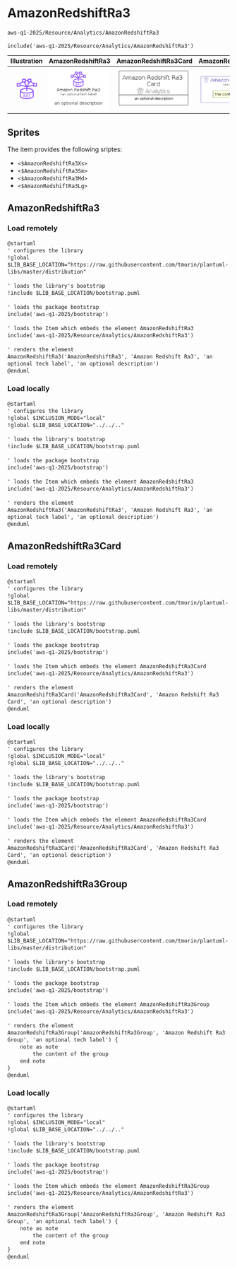 # AmazonRedshiftRa3


```text
aws-q1-2025/Resource/Analytics/AmazonRedshiftRa3
```

```text
include('aws-q1-2025/Resource/Analytics/AmazonRedshiftRa3')
```



| Illustration | AmazonRedshiftRa3 | AmazonRedshiftRa3Card | AmazonRedshiftRa3Group |
| :---: | :---: | :---: | :---: |
| ![illustration for Illustration](../../../aws-q1-2025/Resource/Analytics/AmazonRedshiftRa3.png) | ![illustration for AmazonRedshiftRa3](../../../aws-q1-2025/Resource/Analytics/AmazonRedshiftRa3.Local.png) | ![illustration for AmazonRedshiftRa3Card](../../../aws-q1-2025/Resource/Analytics/AmazonRedshiftRa3Card.Local.png) | ![illustration for AmazonRedshiftRa3Group](../../../aws-q1-2025/Resource/Analytics/AmazonRedshiftRa3Group.Local.png) |



## Sprites
The item provides the following sriptes:

- `<$AmazonRedshiftRa3Xs>`
- `<$AmazonRedshiftRa3Sm>`
- `<$AmazonRedshiftRa3Md>`
- `<$AmazonRedshiftRa3Lg>`





## AmazonRedshiftRa3

### Load remotely
```plantuml
@startuml
' configures the library
!global $LIB_BASE_LOCATION="https://raw.githubusercontent.com/tmorin/plantuml-libs/master/distribution"

' loads the library's bootstrap
!include $LIB_BASE_LOCATION/bootstrap.puml

' loads the package bootstrap
include('aws-q1-2025/bootstrap')

' loads the Item which embeds the element AmazonRedshiftRa3
include('aws-q1-2025/Resource/Analytics/AmazonRedshiftRa3')

' renders the element
AmazonRedshiftRa3('AmazonRedshiftRa3', 'Amazon Redshift Ra3', 'an optional tech label', 'an optional description')
@enduml
```

### Load locally
```plantuml
@startuml
' configures the library
!global $INCLUSION_MODE="local"
!global $LIB_BASE_LOCATION="../../.."

' loads the library's bootstrap
!include $LIB_BASE_LOCATION/bootstrap.puml

' loads the package bootstrap
include('aws-q1-2025/bootstrap')

' loads the Item which embeds the element AmazonRedshiftRa3
include('aws-q1-2025/Resource/Analytics/AmazonRedshiftRa3')

' renders the element
AmazonRedshiftRa3('AmazonRedshiftRa3', 'Amazon Redshift Ra3', 'an optional tech label', 'an optional description')
@enduml
```

## AmazonRedshiftRa3Card

### Load remotely
```plantuml
@startuml
' configures the library
!global $LIB_BASE_LOCATION="https://raw.githubusercontent.com/tmorin/plantuml-libs/master/distribution"

' loads the library's bootstrap
!include $LIB_BASE_LOCATION/bootstrap.puml

' loads the package bootstrap
include('aws-q1-2025/bootstrap')

' loads the Item which embeds the element AmazonRedshiftRa3Card
include('aws-q1-2025/Resource/Analytics/AmazonRedshiftRa3')

' renders the element
AmazonRedshiftRa3Card('AmazonRedshiftRa3Card', 'Amazon Redshift Ra3 Card', 'an optional description')
@enduml
```

### Load locally
```plantuml
@startuml
' configures the library
!global $INCLUSION_MODE="local"
!global $LIB_BASE_LOCATION="../../.."

' loads the library's bootstrap
!include $LIB_BASE_LOCATION/bootstrap.puml

' loads the package bootstrap
include('aws-q1-2025/bootstrap')

' loads the Item which embeds the element AmazonRedshiftRa3Card
include('aws-q1-2025/Resource/Analytics/AmazonRedshiftRa3')

' renders the element
AmazonRedshiftRa3Card('AmazonRedshiftRa3Card', 'Amazon Redshift Ra3 Card', 'an optional description')
@enduml
```

## AmazonRedshiftRa3Group

### Load remotely
```plantuml
@startuml
' configures the library
!global $LIB_BASE_LOCATION="https://raw.githubusercontent.com/tmorin/plantuml-libs/master/distribution"

' loads the library's bootstrap
!include $LIB_BASE_LOCATION/bootstrap.puml

' loads the package bootstrap
include('aws-q1-2025/bootstrap')

' loads the Item which embeds the element AmazonRedshiftRa3Group
include('aws-q1-2025/Resource/Analytics/AmazonRedshiftRa3')

' renders the element
AmazonRedshiftRa3Group('AmazonRedshiftRa3Group', 'Amazon Redshift Ra3 Group', 'an optional tech label') {
    note as note
        the content of the group
    end note
}
@enduml
```

### Load locally
```plantuml
@startuml
' configures the library
!global $INCLUSION_MODE="local"
!global $LIB_BASE_LOCATION="../../.."

' loads the library's bootstrap
!include $LIB_BASE_LOCATION/bootstrap.puml

' loads the package bootstrap
include('aws-q1-2025/bootstrap')

' loads the Item which embeds the element AmazonRedshiftRa3Group
include('aws-q1-2025/Resource/Analytics/AmazonRedshiftRa3')

' renders the element
AmazonRedshiftRa3Group('AmazonRedshiftRa3Group', 'Amazon Redshift Ra3 Group', 'an optional tech label') {
    note as note
        the content of the group
    end note
}
@enduml
```

